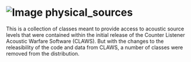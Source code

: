 # ![Image](./GhostEye.png "GhostEye") physical_sources

This is a collection of classes meant to provide access to acoustic source levels that were contained within the initial
release of the Counter Listener Acoustic Warfare Software (CLAWS). But with the changes to the releasibility of the code
and data from CLAWS, a number of classes were removed from the distribution. 

